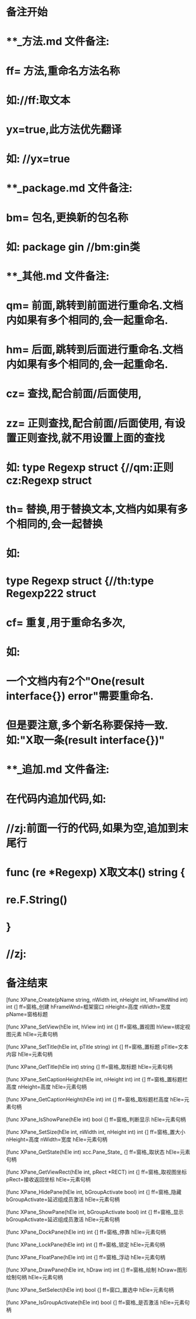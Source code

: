 # 备注开始
# **_方法.md 文件备注:
# ff= 方法,重命名方法名称
# 如://ff:取文本
#
# yx=true,此方法优先翻译
# 如: //yx=true

# **_package.md 文件备注:
# bm= 包名,更换新的包名称 
# 如: package gin //bm:gin类

# **_其他.md 文件备注:
# qm= 前面,跳转到前面进行重命名.文档内如果有多个相同的,会一起重命名.
# hm= 后面,跳转到后面进行重命名.文档内如果有多个相同的,会一起重命名.
# cz= 查找,配合前面/后面使用,
# zz= 正则查找,配合前面/后面使用, 有设置正则查找,就不用设置上面的查找
# 如: type Regexp struct {//qm:正则 cz:Regexp struct
#
# th= 替换,用于替换文本,文档内如果有多个相同的,会一起替换
# 如:
# type Regexp struct {//th:type Regexp222 struct
#
# cf= 重复,用于重命名多次,
# 如: 
# 一个文档内有2个"One(result interface{}) error"需要重命名.
# 但是要注意,多个新名称要保持一致. 如:"X取一条(result interface{})"

# **_追加.md 文件备注:
# 在代码内追加代码,如:
# //zj:前面一行的代码,如果为空,追加到末尾行
# func (re *Regexp) X取文本() string { 
# re.F.String()
# }
# //zj:
# 备注结束

[func XPane_Create(pName string, nWidth int, nHeight int, hFrameWnd int) int {]
ff=窗格_创建
hFrameWnd=框架窗口
nHeight=高度
nWidth=宽度
pName=窗格标题

[func XPane_SetView(hEle int, hView int) int {]
ff=窗格_置视图
hView=绑定视图元素
hEle=元素句柄

[func XPane_SetTitle(hEle int, pTitle string) int {]
ff=窗格_置标题
pTitle=文本内容
hEle=元素句柄

[func XPane_GetTitle(hEle int) string {]
ff=窗格_取标题
hEle=元素句柄

[func XPane_SetCaptionHeight(hEle int, nHeight int) int {]
ff=窗格_置标题栏高度
nHeight=高度
hEle=元素句柄

[func XPane_GetCaptionHeight(hEle int) int {]
ff=窗格_取标题栏高度
hEle=元素句柄

[func XPane_IsShowPane(hEle int) bool {]
ff=窗格_判断显示
hEle=元素句柄

[func XPane_SetSize(hEle int, nWidth int, nHeight int) int {]
ff=窗格_置大小
nHeight=高度
nWidth=宽度
hEle=元素句柄

[func XPane_GetState(hEle int) xcc.Pane_State_ {]
ff=窗格_取状态
hEle=元素句柄

[func XPane_GetViewRect(hEle int, pRect *RECT) int {]
ff=窗格_取视图坐标
pRect=接收返回坐标
hEle=元素句柄

[func XPane_HidePane(hEle int, bGroupActivate bool) int {]
ff=窗格_隐藏
bGroupActivate=延迟组成员激活
hEle=元素句柄

[func XPane_ShowPane(hEle int, bGroupActivate bool) int {]
ff=窗格_显示
bGroupActivate=延迟组成员激活
hEle=元素句柄

[func XPane_DockPane(hEle int) int {]
ff=窗格_停靠
hEle=元素句柄

[func XPane_LockPane(hEle int) int {]
ff=窗格_锁定
hEle=元素句柄

[func XPane_FloatPane(hEle int) int {]
ff=窗格_浮动
hEle=元素句柄

[func XPane_DrawPane(hEle int, hDraw int) int {]
ff=窗格_绘制
hDraw=图形绘制句柄
hEle=元素句柄

[func XPane_SetSelect(hEle int) bool {]
ff=窗口_置选中
hEle=元素句柄

[func XPane_IsGroupActivate(hEle int) bool {]
ff=窗格_是否激活
hEle=元素句柄
